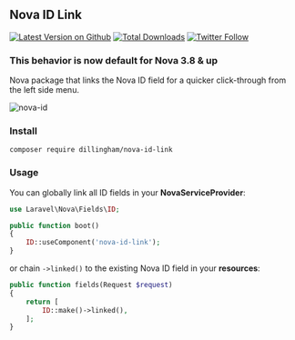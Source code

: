 ## Nova ID Link

[![Latest Version on Github](https://img.shields.io/github/release/dillingham/nova-id-link.svg?style=flat-square)](https://packagist.org/packages/dillingham/nova-id-link)
[![Total Downloads](https://img.shields.io/packagist/dt/dillingham/nova-id-link.svg?style=flat-square)](https://packagist.org/packages/dillingham/nova-id-link) [![Twitter Follow](https://img.shields.io/twitter/follow/dillinghammm?color=%231da1f1&label=Twitter&logo=%231da1f1&logoColor=%231da1f1&style=flat-square)](https://twitter.com/dillinghammm)

### This behavior is now default for Nova 3.8 & up

Nova package that links the Nova ID field for a quicker click-through from the left side menu.

![nova-id](https://user-images.githubusercontent.com/29180903/52130630-b0d73b00-2608-11e9-8e86-8dcda1c65636.png)

### Install
```
composer require dillingham/nova-id-link
```
### Usage

You can globally link all ID fields in your **NovaServiceProvider**:
```php
use Laravel\Nova\Fields\ID;
```
```php
public function boot()
{
    ID::useComponent('nova-id-link');
}
```

or chain `->linked()` to the existing Nova ID field in your **resources**:

```php
public function fields(Request $request)
{
    return [
        ID::make()->linked(),
    ];
}
```

